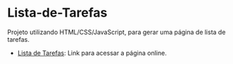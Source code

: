 # Lista-de-Tarefas
Projeto utilizando HTML/CSS/JavaScript, para gerar uma página de lista de tarefas.

- [Lista de Tarefas](https://aeciobrito.github.io/Lista-de-Tarefas/): Link para acessar a página online.
